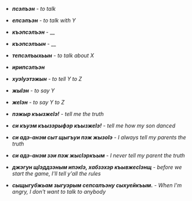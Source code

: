 - **_псэлъэн_** - _to talk_
- **_епсэлъэн_** - _to talk with Y_
- **_къэпсэлъэн_** - __
- **_къэпсэлъын_** - __
- **_тепсэлъыхьын_** - _to talk about X_
- **_ирипсэлъэн_**
- **_хуэIуэтэжын_** - _to tell Y to Z_
- **_жыIэн_** - _to say Y_
- **_жеIэн_** - _to say Y to Z_


- **_пэжыр къызжеӀэ!_** - _tell me the truth_
- **_си къуэм къызэрыфэр къызжеӀэ!_** - _tell me how my son danced_
- **_си адэ-анэм сыт щыгъуи пэж жызоӀэ_** - _I always tell my parents the truth_
- **_си адэ-анэм зэи пэж жысӀэркъым_** - _I never tell my parent the truth_
- **_джэгун щӀэддзэным ипэкӀэ, хабзэхэр къывжесӀэнщ_** - _before we start the game, I'll tell y'all the rules_


- **_сыщыгубжьам зыгуэрым сепсалъэну сыхуейкъым._** - _When I'm angry, I don't want to talk to anybody_